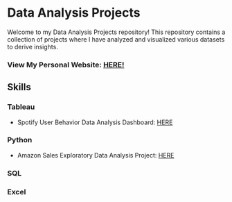 # Data Analysis Projects
Welcome to my Data Analysis Projects repository! 
This repository contains a collection of projects where I have analyzed and visualized various datasets to derive insights.

### View My Personal Website: [HERE!](http://www.yannes8.wordpress.com)

## Skills  
### Tableau  
- Spotify User Behavior Data Analysis Dashboard: [HERE](https://public.tableau.com/views/SpotifyUserBahaviour/Dashboard1?:language=en-GB&:display_count=n&:origin=viz_share_link)
### Python  
- Amazon Sales Exploratory Data Analysis Project: [HERE](https://github.com/yanneskly/Data-Analysis-Projects/blob/4d583cc4e407cb975f045e57032800bc69ce0015/Python-AmazonSalesEDA%26Cleaning.ipynb.ipynb)  
### SQL

### Excel


